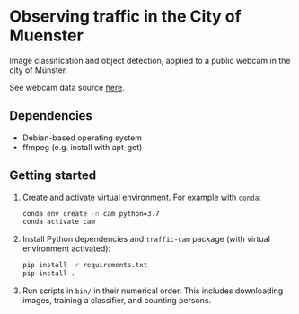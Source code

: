 # Observing traffic in the City of Muenster

Image classification and object detection, applied to a public webcam in the city of Münster.

See webcam data source [here](https://www.blick.ms/webcam-auf-dem-prinzipalmarkt-muenster.php).


## Dependencies

* Debian-based operating system
* ffmpeg (e.g. install with apt-get)

## Getting started

1. Create and activate virtual environment. For example with `conda`:

    ```bash
    conda env create -n cam python=3.7
    conda activate cam
    ```

2. Install Python dependencies and `traffic-cam` package (with virtual environment activated):

    ```bash
    pip install -r requirements.txt
    pip install .
    ```

3. Run scripts in `bin/` in their numerical order.
    This includes downloading images, training a classifier, and counting persons.
